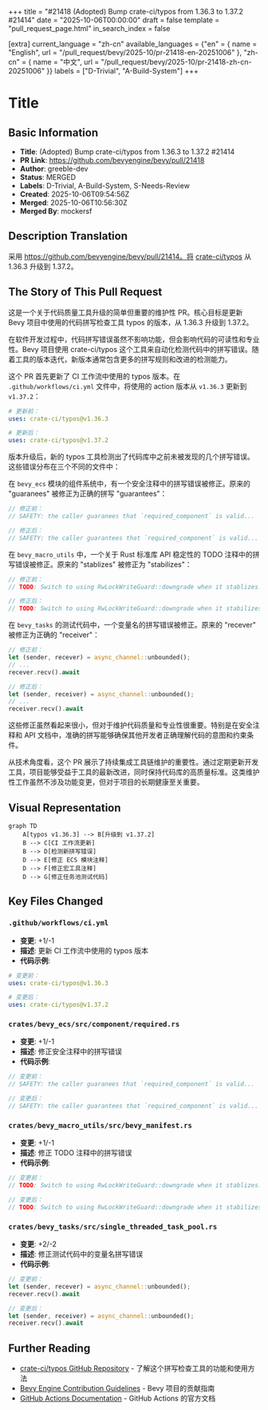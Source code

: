 +++
title = "#21418 (Adopted) Bump crate-ci/typos from 1.36.3 to 1.37.2 #21414"
date = "2025-10-06T00:00:00"
draft = false
template = "pull_request_page.html"
in_search_index = false

[extra]
current_language = "zh-cn"
available_languages = {"en" = { name = "English", url = "/pull_request/bevy/2025-10/pr-21418-en-20251006" }, "zh-cn" = { name = "中文", url = "/pull_request/bevy/2025-10/pr-21418-zh-cn-20251006" }}
labels = ["D-Trivial", "A-Build-System"]
+++

# Title

## Basic Information
- **Title**: (Adopted) Bump crate-ci/typos from 1.36.3 to 1.37.2 #21414
- **PR Link**: https://github.com/bevyengine/bevy/pull/21418
- **Author**: greeble-dev
- **Status**: MERGED
- **Labels**: D-Trivial, A-Build-System, S-Needs-Review
- **Created**: 2025-10-06T09:54:56Z
- **Merged**: 2025-10-06T10:56:30Z
- **Merged By**: mockersf

## Description Translation
采用 https://github.com/bevyengine/bevy/pull/21414。将 [crate-ci/typos](https://github.com/crate-ci/typos) 从 1.36.3 升级到 1.37.2。

## The Story of This Pull Request

这是一个关于代码质量工具升级的简单但重要的维护性 PR。核心目标是更新 Bevy 项目中使用的代码拼写检查工具 typos 的版本，从 1.36.3 升级到 1.37.2。

在软件开发过程中，代码拼写错误虽然不影响功能，但会影响代码的可读性和专业性。Bevy 项目使用 crate-ci/typos 这个工具来自动化检测代码中的拼写错误。随着工具的版本迭代，新版本通常包含更多的拼写规则和改进的检测能力。

这个 PR 首先更新了 CI 工作流中使用的 typos 版本。在 `.github/workflows/ci.yml` 文件中，将使用的 action 版本从 `v1.36.3` 更新到 `v1.37.2`：

```yaml
# 更新前：
uses: crate-ci/typos@v1.36.3

# 更新后：
uses: crate-ci/typos@v1.37.2
```

版本升级后，新的 typos 工具检测出了代码库中之前未被发现的几个拼写错误。这些错误分布在三个不同的文件中：

在 `bevy_ecs` 模块的组件系统中，有一个安全注释中的拼写错误被修正。原来的 "guaranees" 被修正为正确的拼写 "guarantees"：

```rust
// 修正前：
// SAFETY: the caller guaranees that `required_component` is valid...

// 修正后：
// SAFETY: the caller guarantees that `required_component` is valid...
```

在 `bevy_macro_utils` 中，一个关于 Rust 标准库 API 稳定性的 TODO 注释中的拼写错误被修正。原来的 "stablizes" 被修正为 "stabilizes"：

```rust
// 修正前：
// TODO: Switch to using RwLockWriteGuard::downgrade when it stablizes.

// 修正后：
// TODO: Switch to using RwLockWriteGuard::downgrade when it stabilizes.
```

在 `bevy_tasks` 的测试代码中，一个变量名的拼写错误被修正。原来的 "recever" 被修正为正确的 "receiver"：

```rust
// 修正前：
let (sender, recever) = async_channel::unbounded();
// ... 
recever.recv().await

// 修正后：
let (sender, receiver) = async_channel::unbounded();
// ...
receiver.recv().await
```

这些修正虽然看起来很小，但对于维护代码质量和专业性很重要。特别是在安全注释和 API 文档中，准确的拼写能够确保其他开发者正确理解代码的意图和约束条件。

从技术角度看，这个 PR 展示了持续集成工具链维护的重要性。通过定期更新开发工具，项目能够受益于工具的最新改进，同时保持代码库的高质量标准。这类维护性工作虽然不涉及功能变更，但对于项目的长期健康至关重要。

## Visual Representation

```mermaid
graph TD
    A[typos v1.36.3] --> B[升级到 v1.37.2]
    B --> C[CI 工作流更新]
    B --> D[检测新拼写错误]
    D --> E[修正 ECS 模块注释]
    D --> F[修正宏工具注释]
    D --> G[修正任务池测试代码]
```

## Key Files Changed

### `.github/workflows/ci.yml`
- **变更**: +1/-1
- **描述**: 更新 CI 工作流中使用的 typos 版本
- **代码示例**:
```yaml
# 变更前：
uses: crate-ci/typos@v1.36.3

# 变更后：
uses: crate-ci/typos@v1.37.2
```

### `crates/bevy_ecs/src/component/required.rs`
- **变更**: +1/-1
- **描述**: 修正安全注释中的拼写错误
- **代码示例**:
```rust
// 变更前：
// SAFETY: the caller guaranees that `required_component` is valid...

// 变更后：
// SAFETY: the caller guarantees that `required_component` is valid...
```

### `crates/bevy_macro_utils/src/bevy_manifest.rs`
- **变更**: +1/-1
- **描述**: 修正 TODO 注释中的拼写错误
- **代码示例**:
```rust
// 变更前：
// TODO: Switch to using RwLockWriteGuard::downgrade when it stablizes.

// 变更后：
// TODO: Switch to using RwLockWriteGuard::downgrade when it stabilizes.
```

### `crates/bevy_tasks/src/single_threaded_task_pool.rs`
- **变更**: +2/-2
- **描述**: 修正测试代码中的变量名拼写错误
- **代码示例**:
```rust
// 变更前：
let (sender, recever) = async_channel::unbounded();
recever.recv().await

// 变更后：
let (sender, receiver) = async_channel::unbounded();
receiver.recv().await
```

## Further Reading

- [crate-ci/typos GitHub Repository](https://github.com/crate-ci/typos) - 了解这个拼写检查工具的功能和使用方法
- [Bevy Engine Contribution Guidelines](https://github.com/bevyengine/bevy/blob/main/CONTRIBUTING.md) - Bevy 项目的贡献指南
- [GitHub Actions Documentation](https://docs.github.com/en/actions) - GitHub Actions 的官方文档